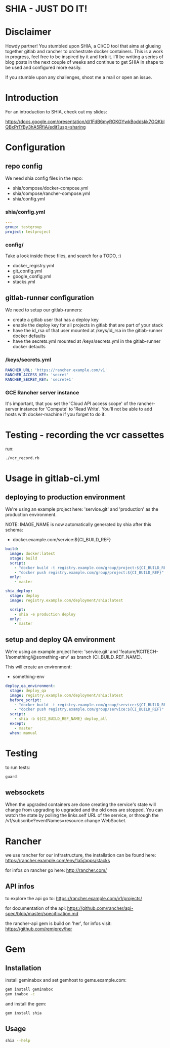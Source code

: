 # SHIA - JUST DO IT!

# Disclaimer

Howdy partner! You stumbled upon SHIA, a CI/CD tool that aims at glueing together gitlab and rancher to orchestrate docker containers. This is a work in progress, feel free to be inspired by it and fork it. I'll be writing a series of blog posts in the next couple of weeks and continue to get SHIA in shape to be used and configured more easily.

If you stumble upon any challenges, shoot me a mail or open an issue.

# Introduction

For an introduction to SHIA, check out my slides:

https://docs.google.com/presentation/d/1FdB6myROKGYwkBoddskk7GQKblQBxPrTfBy3hA5RfiA/edit?usp=sharing

# Configuration

## repo config
We need shia config files in the repo:
* shia/compose/docker-compose.yml
* shia/compose/rancher-compose.yml
* shia/config.yml

### shia/config.yml

```yaml
---
group: testgroup
project: testproject
```

### config/
Take a look inside these files, and search for a TODO, :)
* docker_registry.yml
* git_config.yml
* google_config.yml
* stacks.yml

## gitlab-runner configuration
We need to setup our gitlab-runners:
* create a gitlab user that has a deploy key
* enable the deploy key for all projects in gitlab that are part of your stack
* have the id_rsa of that user mounted at /keys/id_rsa in the gitlab-runner docker defaults
* have the secrets.yml mounted at /keys/secrets.yml in the gitlab-runner docker defaults

### /keys/secrets.yml

```yaml
RANCHER_URL: 'https://rancher.example.com/v1'
RANCHER_ACCESS_KEY: 'secret'
RANCHER_SECRET_KEY: 'secret+1'
```

### GCE Rancher server instance
It's important, that you set the 'Cloud API access scope' of the rancher-server instance for 'Compute' to 'Read Write'. You'll not be able to add hosts with docker-machine if you forget to do it.

# Testing - recording the vcr cassettes

run:

```bash
./vcr_record.rb
```

# Usage in gitlab-ci.yml

## deploying to production environment
We're using an example project here: 'service.git' and 'production' as the production environment.

NOTE: IMAGE_NAME is now automatically generated by shia after this schema:

* docker.example.com/service:${CI_BUILD_REF}

```yaml
build:
  image: docker:latest
  stage: build
  script:
    - "docker build -t registry.example.com/group/project:${CI_BUILD_REF} ."
    - "docker push registry.example.com/group/project:${CI_BUILD_REF}"
  only:
    - master

shia_deploy:
  stage: deploy
  image: registry.example.com/deployment/shia:latest

  script:
    - shia -e production deploy
  only:
    - master
```

## setup and deploy QA environment
We're using an example project here: 'service.git' and 'feature/KCITECH-1/something/@something-env' as branch (CI_BUILD_REF_NAME).

This will create an environment:

* something-env

```yaml
deploy_qa_environment:
  stage: deploy_qa
  image: registry.example.com/deployment/shia:latest
  before_script:
    - "docker build -t registry.example.com/group/service:${CI_BUILD_REF} ."
    - "docker push registry.example.com/group/service:${CI_BUILD_REF}"
  script:
    - shia -b ${CI_BUILD_REF_NAME} deploy_all
  except:
    - master
  when: manual
```

# Testing
to run tests:
```bash
guard
```

## websockets
When the upgraded containers are done creating the service's state will change from upgrading to upgraded and the old ones are stopped. You can watch the state by polling the links.self URL of the service, or through the /v1/subscribe?eventNames=resource.change WebSocket.

# Rancher
we use rancher for our infrastructure, the installation can be found here:
https://rancher.example.com/env/1a5/apps/stacks

for infos on rancher go here:
http://rancher.com/

## API infos
to explore the api go to:
https://rancher.example.com/v1/projects/

for documentation of the api:
https://github.com/rancher/api-spec/blob/master/specification.md

the rancher-api gem is build on 'her', for infos visit:
https://github.com/remiprev/her

# Gem
## Installation
install geminabox and set gemhost to gems.example.com:
```bash
gem install geminabox
gem inabox -c
```

and install the gem:
```bash
gem install shia
```

## Usage
```bash
shia --help
```
